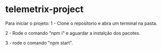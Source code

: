# telemetrix-project

Para iniciar o projeto:
1 - Clone o repositorio e abra um terminal na pasta.

2 - Rode o comando "npm i" e aguardar a instalção dos pacotes.

3 - rode o comando "npm start".
